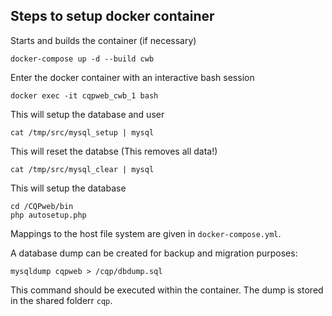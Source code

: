 ## Steps to setup docker container

Starts and builds the container (if necessary)
```
docker-compose up -d --build cwb
```

Enter the docker container with an interactive bash session
```
docker exec -it cqpweb_cwb_1 bash
```

This will setup the database and user
```
cat /tmp/src/mysql_setup | mysql
```

This will reset the databse (This removes all data!)
```
cat /tmp/src/mysql_clear | mysql
```

This will setup the database
```
cd /CQPweb/bin
php autosetup.php
```


Mappings to the host file system are given in `docker-compose.yml`.

A database dump can be created for backup and migration purposes:
```
mysqldump cqpweb > /cqp/dbdump.sql
```
This command should be executed within the container. The dump is stored in the shared folderr `cqp`.
